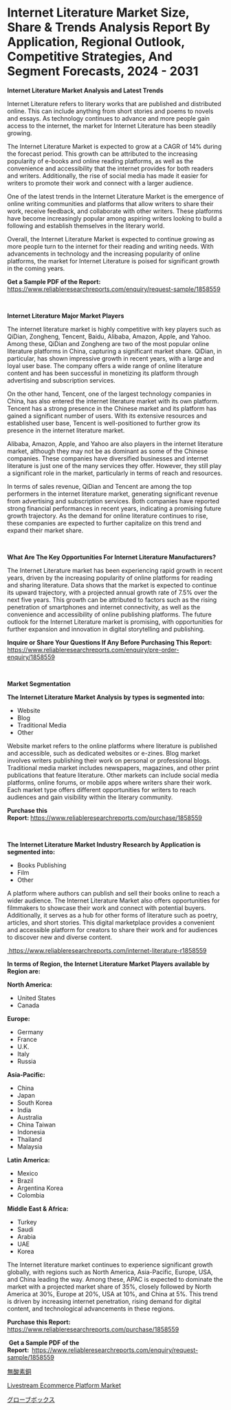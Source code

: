 <p><h1>Internet Literature Market Size, Share & Trends Analysis Report By Application, Regional Outlook, Competitive Strategies, And Segment Forecasts, 2024 - 2031</h1></p><p><strong>Internet Literature Market Analysis and Latest Trends</strong></p>
<p><p>Internet Literature refers to literary works that are published and distributed online. This can include anything from short stories and poems to novels and essays. As technology continues to advance and more people gain access to the internet, the market for Internet Literature has been steadily growing.</p><p>The Internet Literature Market is expected to grow at a CAGR of 14% during the forecast period. This growth can be attributed to the increasing popularity of e-books and online reading platforms, as well as the convenience and accessibility that the internet provides for both readers and writers. Additionally, the rise of social media has made it easier for writers to promote their work and connect with a larger audience.</p><p>One of the latest trends in the Internet Literature Market is the emergence of online writing communities and platforms that allow writers to share their work, receive feedback, and collaborate with other writers. These platforms have become increasingly popular among aspiring writers looking to build a following and establish themselves in the literary world.</p><p>Overall, the Internet Literature Market is expected to continue growing as more people turn to the internet for their reading and writing needs. With advancements in technology and the increasing popularity of online platforms, the market for Internet Literature is poised for significant growth in the coming years.</p></p>
<p><strong>Get a Sample PDF of the Report:&nbsp;</strong> <a href="https://www.reliableresearchreports.com/enquiry/request-sample/1858559">https://www.reliableresearchreports.com/enquiry/request-sample/1858559</a></p>
<p>&nbsp;</p>
<p><strong>Internet Literature Major Market Players</strong></p>
<p><p>The internet literature market is highly competitive with key players such as QiDian, Zongheng, Tencent, Baidu, Alibaba, Amazon, Apple, and Yahoo. Among these, QiDian and Zongheng are two of the most popular online literature platforms in China, capturing a significant market share. QiDian, in particular, has shown impressive growth in recent years, with a large and loyal user base. The company offers a wide range of online literature content and has been successful in monetizing its platform through advertising and subscription services.</p><p>On the other hand, Tencent, one of the largest technology companies in China, has also entered the internet literature market with its own platform. Tencent has a strong presence in the Chinese market and its platform has gained a significant number of users. With its extensive resources and established user base, Tencent is well-positioned to further grow its presence in the internet literature market.</p><p>Alibaba, Amazon, Apple, and Yahoo are also players in the internet literature market, although they may not be as dominant as some of the Chinese companies. These companies have diversified businesses and internet literature is just one of the many services they offer. However, they still play a significant role in the market, particularly in terms of reach and resources.</p><p>In terms of sales revenue, QiDian and Tencent are among the top performers in the internet literature market, generating significant revenue from advertising and subscription services. Both companies have reported strong financial performances in recent years, indicating a promising future growth trajectory. As the demand for online literature continues to rise, these companies are expected to further capitalize on this trend and expand their market share.</p></p>
<p>&nbsp;</p>
<p><strong>What Are The Key Opportunities For Internet Literature Manufacturers?</strong></p>
<p><p>The Internet Literature market has been experiencing rapid growth in recent years, driven by the increasing popularity of online platforms for reading and sharing literature. Data shows that the market is expected to continue its upward trajectory, with a projected annual growth rate of 7.5% over the next five years. This growth can be attributed to factors such as the rising penetration of smartphones and internet connectivity, as well as the convenience and accessibility of online publishing platforms. The future outlook for the Internet Literature market is promising, with opportunities for further expansion and innovation in digital storytelling and publishing.</p></p>
<p><strong>Inquire or Share Your Questions If Any Before Purchasing This Report:</strong> <a href="https://www.reliableresearchreports.com/enquiry/pre-order-enquiry/1858559">https://www.reliableresearchreports.com/enquiry/pre-order-enquiry/1858559</a></p>
<p>&nbsp;</p>
<p><strong>Market Segmentation</strong></p>
<p><strong>The Internet Literature Market Analysis by types is segmented into:</strong></p>
<p><ul><li>Website</li><li>Blog</li><li>Traditional Media</li><li>Other</li></ul></p>
<p><p>Website market refers to the online platforms where literature is published and accessible, such as dedicated websites or e-zines. Blog market involves writers publishing their work on personal or professional blogs. Traditional media market includes newspapers, magazines, and other print publications that feature literature. Other markets can include social media platforms, online forums, or mobile apps where writers share their work. Each market type offers different opportunities for writers to reach audiences and gain visibility within the literary community.</p></p>
<p><strong>Purchase this Report:&nbsp;</strong><a href="https://www.reliableresearchreports.com/purchase/1858559">https://www.reliableresearchreports.com/purchase/1858559</a></p>
<p>&nbsp;</p>
<p><strong>The Internet Literature Market Industry Research by Application is segmented into:</strong></p>
<p><ul><li>Books Publishing</li><li>Film</li><li>Other</li></ul></p>
<p><p>A platform where authors can publish and sell their books online to reach a wider audience. The Internet Literature Market also offers opportunities for filmmakers to showcase their work and connect with potential buyers. Additionally, it serves as a hub for other forms of literature such as poetry, articles, and short stories. This digital marketplace provides a convenient and accessible platform for creators to share their work and for audiences to discover new and diverse content.</p></p>
<p><a href="https://www.reliableresearchreports.com/internet-literature-r1858559">&nbsp;https://www.reliableresearchreports.com/internet-literature-r1858559</a></p>
<p><strong>In terms of Region, the Internet Literature Market Players available by Region are:</strong></p>
<p>
    <p> <strong> North America: </strong>
        <ul>
            <li>United States</li>
            <li>Canada</li>
        </ul>
        </p> 
    <p> <strong> Europe: </strong>
        <ul>
            <li>Germany</li>
            <li>France</li>
            <li>U.K.</li>
            <li>Italy</li>
            <li>Russia</li>
        </ul>
        </p> 
    <p> <strong> Asia-Pacific: </strong>
        <ul>
            <li>China</li>
            <li>Japan</li>
            <li>South Korea</li>
            <li>India</li>
            <li>Australia</li>
            <li>China Taiwan</li>
            <li>Indonesia</li>
            <li>Thailand</li>
            <li>Malaysia</li>
        </ul>
        </p> 
    <p> <strong> Latin America: </strong>
        <ul>
            <li>Mexico</li>
            <li>Brazil</li>
            <li>Argentina Korea</li>
            <li>Colombia</li>
        </ul>
        </p> 
    <p> <strong> Middle East & Africa: </strong>
        <ul>
            <li>Turkey</li>
            <li>Saudi</li>
            <li>Arabia</li>
            <li>UAE</li>
            <li>Korea</li>
        </ul>
    </p>
    </p>
<p><p>The Internet literature market continues to experience significant growth globally, with regions such as North America, Asia-Pacific, Europe, USA, and China leading the way. Among these, APAC is expected to dominate the market with a projected market share of 35%, closely followed by North America at 30%, Europe at 20%, USA at 10%, and China at 5%. This trend is driven by increasing internet penetration, rising demand for digital content, and technological advancements in these regions.</p></p>
<p><strong>Purchase this Report: </strong><a href="https://www.reliableresearchreports.com/purchase/1858559">https://www.reliableresearchreports.com/purchase/1858559</a></p>
<p>&nbsp;<strong>Get a Sample PDF of the Report:&nbsp;&nbsp;</strong><a href="https://www.reliableresearchreports.com/enquiry/request-sample/1858559">https://www.reliableresearchreports.com/enquiry/request-sample/1858559</a></p>
<p><strong></strong></p>
<p><p><a href="https://github.com/TerrellConn/Market-Research-Report-List-1/blob/main/171763360472.md">無酸素銅</a></p><p><a href="https://github.com/ElmoRunolfsson2023/Market-Research-Report-List-1/blob/main/livestream-ecommerce-platform-market.md">Livestream Ecommerce Platform Market</a></p><p><a href="https://github.com/mohamedbakry57/Market-Research-Report-List-3/blob/main/182681760473.md">グローブボックス</a></p></p>